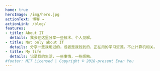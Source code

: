 ```yaml
---
home: true
heroImage: /img/hero.jpg
actionText: 博客 →
actionLink: /blog/
features:
- title: About IT
  details: 我会在这里分享一些技术、个人见解。
- title: Not only about IT
  details: 分享一些我用过的，或者是我找到的、正在用的学习资源。不止计算机相关。
- title: My life
  details: 记录我的生活，一些事情，一些感触。
#footer: MIT Licensed | Copyright © 2018-present Evan You
---
```

